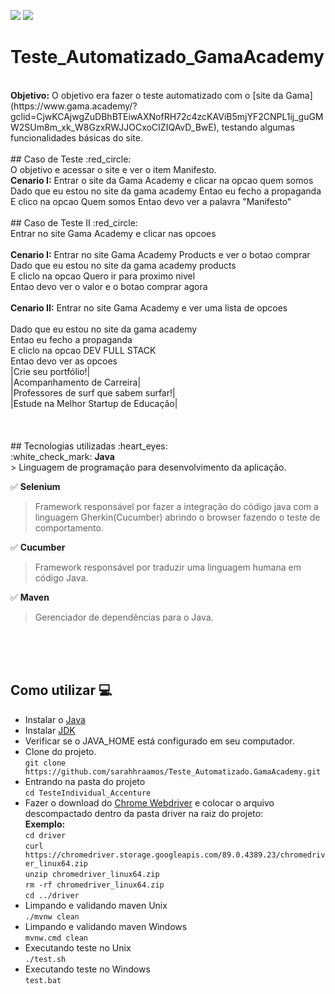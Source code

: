 ![](https://img.shields.io/badge/cucumber-v.0.0.1-yellow.svg)
![](https://img.shields.io/badge/selenium-v.3.141.59-green.svg)

# Teste_Automatizado_GamaAcademy
<br>
<b>Objetivo:</b> O objetivo era fazer o teste automatizado com o [site da Gama](https://www.gama.academy/?gclid=CjwKCAjwgZuDBhBTEiwAXNofRH72c4zcKAViB5mjYF2CNPL1ij_guGMW2SUm8m_xk_W8GzxRWJJOCxoCIZIQAvD_BwE), testando algumas funcionalidades básicas do site.

<br>
<br>
## Caso de Teste :red_circle: <br>
O objetivo e acessar o site e ver o item Manifesto.<br>
<b>Cenario I:</b> Entrar o site da Gama Academy e clicar na opcao quem somos
Dado que eu estou no site da gama academy
Entao eu fecho a propaganda
E clico na opcao Quem somos
Entao devo ver a palavra "Manifesto"
<br>
<br>
## Caso de Teste II :red_circle: <br>
Entrar no site Gama Academy e clicar nas opcoes<br>
<br>
<b>Cenario I:</b> Entrar no site Gama Academy Products e ver o botao comprar<br>
Dado que eu estou no site da gama academy products<br>
E cliclo na opcao Quero ir para proximo nivel<br>
Entao devo ver o valor e o botao comprar agora<br>
<br>
<b>Cenario II:</b> Entrar no site Gama Academy e ver uma lista de opcoes<br>
<br>
Dado que eu estou no site da gama academy<br>
Entao eu fecho a propaganda<br>
E cliclo na opcao DEV FULL STACK<br>
Entao devo ver as opcoes<br>
  |Crie seu portfólio!| <br>
  |Acompanhamento de Carreira|<br>
  |Professores de surf que sabem surfar!|<br>
  |Estude na Melhor Startup de Educação|<br>
<br>
<br>
<br>
## Tecnologias utilizadas :heart_eyes: <br>
 :white_check_mark: <b>Java</b><br>
> Linguagem de programação para desenvolvimento da aplicação.<br>
 
 :white_check_mark: <b>Selenium</b><br>
> Framework responsável por fazer a integração do código java com a linguagem Gherkin(Cucumber) abrindo o browser fazendo o teste de comportamento.<br>
 
 :white_check_mark: <b>Cucumber</b><br>
> Framework responsável por traduzir uma linguagem humana em código Java.<br>

:white_check_mark: <b>Maven</b><br>
> Gerenciador de dependências para o Java.<br>

<br>
<br>
<br>

## Como utilizar :computer:<br>

- Instalar o [Java](https://www.java.com/pt-BR/download/ie_manual.jsp?locale=pt_BR)
- Instalar [JDK](https://www.oracle.com/br/java/technologies/javase/javase-jdk8-downloads.html)
- Verificar se o JAVA_HOME está configurado em seu computador.
- Clone do projeto.<br>
`` git clone https://github.com/sarahhraamos/Teste_Automatizado.GamaAcademy.git ``
- Entrando na pasta do projeto<br>
`` cd TesteIndividual_Accenture ``
- Fazer o download do [Chrome Webdriver](https://chromedriver.chromium.org/downloads) e colocar o arquivo descompactado dentro da pasta driver na raiz do projeto:<br>
<b>Exemplo:</b><br>
``cd driver``<br>
``curl https://chromedriver.storage.googleapis.com/89.0.4389.23/chromedriver_linux64.zip``<br>
``unzip chromedriver_linux64.zip``<br>
``rm -rf chromedriver_linux64.zip``<br>
``cd ../driver``<br>
- Limpando e validando maven Unix<br>
``./mvnw clean``<br>
- Limpando e validando maven Windows<br>
``mvnw.cmd clean``<br>
- Executando teste no Unix<br>
``./test.sh``<br>
- Executando teste no Windows<br>
``test.bat``<br>

<br>
<br>
<br>
